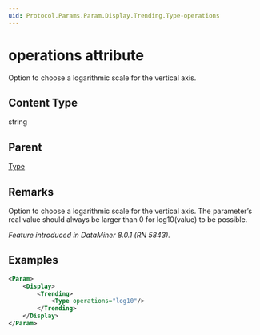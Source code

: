 ```yaml
---
uid: Protocol.Params.Param.Display.Trending.Type-operations
---
```


# operations attribute

Option to choose a logarithmic scale for the vertical axis.

## Content Type

string

## Parent

[Type](xref:Protocol.Params.Param.Display.Trending.Type)

## Remarks

Option to choose a logarithmic scale for the vertical axis. The parameter’s real value should always be larger than 0 for log10(value) to be possible.

*Feature introduced in DataMiner 8.0.1 (RN 5843).*

## Examples

```xml
<Param>
	<Display>
		<Trending>
			<Type operations="log10"/>
		</Trending>
	</Display>
</Param>
```
